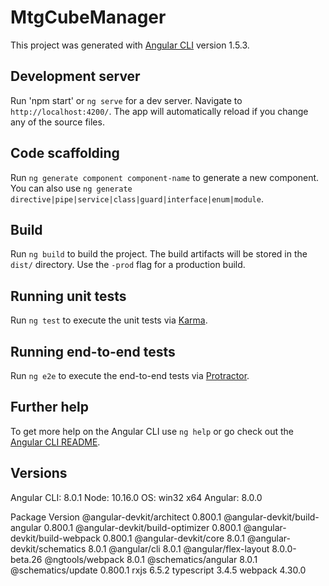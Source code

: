 # MtgCubeManager

This project was generated with [Angular CLI](https://github.com/angular/angular-cli) version 1.5.3.

## Development server

Run 'npm start' or `ng serve` for a dev server. Navigate to `http://localhost:4200/`. The app will automatically reload if you change any of the source files.

## Code scaffolding

Run `ng generate component component-name` to generate a new component. You can also use `ng generate directive|pipe|service|class|guard|interface|enum|module`.

## Build

Run `ng build` to build the project. The build artifacts will be stored in the `dist/` directory. Use the `-prod` flag for a production build.

## Running unit tests

Run `ng test` to execute the unit tests via [Karma](https://karma-runner.github.io).

## Running end-to-end tests

Run `ng e2e` to execute the end-to-end tests via [Protractor](http://www.protractortest.org/).

## Further help

To get more help on the Angular CLI use `ng help` or go check out the [Angular CLI README](https://github.com/angular/angular-cli/blob/master/README.md).

## Versions

Angular CLI: 8.0.1
Node: 10.16.0
OS: win32 x64
Angular: 8.0.0

Package                           Version
@angular-devkit/architect         0.800.1
@angular-devkit/build-angular     0.800.1
@angular-devkit/build-optimizer   0.800.1
@angular-devkit/build-webpack     0.800.1
@angular-devkit/core              8.0.1
@angular-devkit/schematics        8.0.1
@angular/cli                      8.0.1
@angular/flex-layout              8.0.0-beta.26
@ngtools/webpack                  8.0.1
@schematics/angular               8.0.1
@schematics/update                0.800.1
rxjs                              6.5.2
typescript                        3.4.5
webpack                           4.30.0